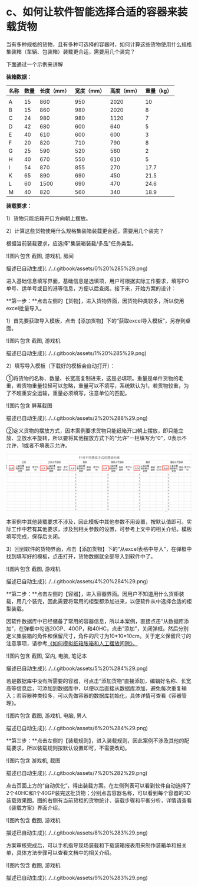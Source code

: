 # c、如何让软件智能选择合适的容器来装载货物

当有多种规格的货物，且有多种可选择的容器时，如何计算这些货物使用什么规格集装箱（车辆、包装箱）装载更合适，需要用几个装完？

下面通过一个示例来讲解

**装箱数据：**

| 名称 | 数量 | 长度（mm） | 宽度（mm） | 高度（mm） | 重量（kg） |
| :--- | :--- | :--- | :--- | :--- | :--- |
|  |  |  |  |  |  |
| A | 15 | 860 | 950 | 2020 | 10 |
| B | 15 | 860 | 980 | 2020 | 8 |
| C | 24 | 980 | 980 | 1120 | 7 |
| D | 42 | 680 | 600 | 640 | 5 |
| E | 40 | 610 | 600 | 600 | 3 |
| F | 20 | 820 | 710 | 790 | 8 |
| G | 25 | 590 | 520 | 560 | 2 |
| H | 40 | 670 | 550 | 610 | 5 |
| I | 54 | 870 | 855 | 270 | 17.7 |
| K | 65 | 890 | 690 | 450 | 21.5 |
| L | 60 | 1500 | 690 | 470 | 24.6 |
| M | 40 | 820 | 560 | 340 | 18.9 |

**装载要求：**

1）货物只能纸箱开口方向朝上摆放。

2）计算这些货物使用什么规格集装箱装载更合适，需要用几个装完？

根据当前装载要求，应选择"集装箱装载/多品"任务类型。

![&#x56FE;&#x7247;&#x5305;&#x542B; &#x622A;&#x56FE;, &#x6E38;&#x620F;&#x673A;, &#x623F;&#x95F4;

&#x63CF;&#x8FF0;&#x5DF2;&#x81EA;&#x52A8;&#x751F;&#x6210;](../../.gitbook/assets/0%20%285%29.png)

进入基础信息填写界面，基础信息是选填项，用户可根据实际工作要求，填写PO单号、运单号或目的港等信息，方便以后查阅。接下来，开始方案的设计：

**第一步：**点击左侧的【货物】，进入货物界面，因货物种类较多，所以使用excel批量导入。

1）首先要获取导入模板，点击【添加货物】下的“获取excel导入模板”，另存到桌面。

![&#x56FE;&#x7247;&#x5305;&#x542B; &#x622A;&#x56FE;, &#x6E38;&#x620F;&#x673A;

&#x63CF;&#x8FF0;&#x5DF2;&#x81EA;&#x52A8;&#x751F;&#x6210;](../../.gitbook/assets/1%20%285%29.png)

2）填写导入模板（下载好的模板会自动打开）：

①将货物的名称、数量、长宽高复制进来，这是必填项。重量是单件货物的毛重，若货物重量较轻可以忽略，重量可以不填写，系统默认为1，若货物较重，为了不超重安全运输，重量必须填写，注意单位的匹配。

![&#x56FE;&#x7247;&#x5305;&#x542B; &#x5C4F;&#x5E55;&#x622A;&#x56FE;

&#x63CF;&#x8FF0;&#x5DF2;&#x81EA;&#x52A8;&#x751F;&#x6210;](../../.gitbook/assets/2%20%288%29.png)

②定义货物的摆放方式，因本案例要求货物只能纸箱开口朝上摆放，即只能立放、立放水平旋转，所以要将其他摆放方式下的“允许”一栏填写为“0”，0表示不允许，1或者不填表示允许。

![](../../.gitbook/assets/3%20%287%29.png)

本案例中其他装载要求不涉及，因此模板中其他参数不用设置，按默认值即可。实际工作中若有其他要求，涉及到相关参数的设置，可参考上文中的相关介绍。模板填写完成，保存后关闭。

3）回到软件的货物界面，点击【添加货物】下的“从excel表格中导入”，在弹框中找到填写好的模板，点击打开，货物数据就全部导入到软件中了。

![&#x56FE;&#x7247;&#x5305;&#x542B; &#x622A;&#x56FE;, &#x6E38;&#x620F;&#x673A;

&#x63CF;&#x8FF0;&#x5DF2;&#x81EA;&#x52A8;&#x751F;&#x6210;](../../.gitbook/assets/4%20%284%29.png)

**第二步：**点击左侧的【容器】，进入容器界面。因用户不知道用什么货柜装载，用几个装完，因此需要将常用的柜型都添加进来，以便软件从中选择合适的柜型装载。

因软件数据库中已经储备了常用的容器信息，所以本案例，直接点击“从数据库添加”，在弹框中勾选20GP、40GP，和40HC，点击“添加”，关闭弹框。然后分别定义集装箱的角件和保留尺寸，角件的尺寸为10\*10\*10cm。关于定义保留尺寸的注意事项，请参考[《如何模拟纸箱胀箱和人工摆放间隙》。]()

![&#x56FE;&#x7247;&#x5305;&#x542B; &#x622A;&#x56FE;, &#x5BA4;&#x5185;, &#x7535;&#x8111;, &#x7B14;&#x8BB0;&#x672C;

&#x63CF;&#x8FF0;&#x5DF2;&#x81EA;&#x52A8;&#x751F;&#x6210;](../../.gitbook/assets/5%20%284%29.png)

若是数据库中没有所需要的容器，可点击“添加货物”直接添加，编辑好名称、长宽高等信息后，可添加到数据库中，以便以后直接从数据库添加，避免每次重复输入；若容器种类较多，可以先做容器的数据库初始化，具体详情可查看《容器管理》。

![&#x56FE;&#x7247;&#x5305;&#x542B; &#x622A;&#x56FE;, &#x6E38;&#x620F;&#x673A;, &#x7535;&#x8111;, &#x7537;&#x4EBA;

&#x63CF;&#x8FF0;&#x5DF2;&#x81EA;&#x52A8;&#x751F;&#x6210;](../../.gitbook/assets/6%20%284%29.png)

**第三步：**点击左侧的【装载规则】，进入装载规则，因此案例不涉及其他的配载要求，所以装载规则按默认设置即可，不需要改动。

![&#x56FE;&#x7247;&#x5305;&#x542B; &#x6E38;&#x620F;&#x673A;, &#x622A;&#x56FE;

&#x63CF;&#x8FF0;&#x5DF2;&#x81EA;&#x52A8;&#x751F;&#x6210;](../../.gitbook/assets/7%20%282%29.png)

点击页面上方的“自动优化”，得出装载方案。在左侧列表可以看到软件自动选择了2个40HC和1个40GP装完这批货物；分别点击容器名称，可以看到每个容器的3D装载效果图。图的右侧有当前货柜的货物统计、装载步骤和平衡分析，详情请查看《装载方案》界面介绍。

![&#x56FE;&#x7247;&#x5305;&#x542B; &#x622A;&#x56FE;, &#x6E38;&#x620F;&#x673A;

&#x63CF;&#x8FF0;&#x5DF2;&#x81EA;&#x52A8;&#x751F;&#x6210;](../../.gitbook/assets/8%20%283%29.png)

方案审核完成后，可以手机指导现场装载和下载装箱报表用来制作装箱单和报关单，具体方法步骤可以查看文档中的相关介绍。

![&#x56FE;&#x7247;&#x5305;&#x542B; &#x622A;&#x56FE;, &#x6E38;&#x620F;&#x673A;

&#x63CF;&#x8FF0;&#x5DF2;&#x81EA;&#x52A8;&#x751F;&#x6210;](../../.gitbook/assets/9%20%283%29.png)

